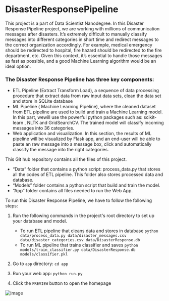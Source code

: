 # DisasterResponsePipeline


This project is a part of Data Scientist Nanodegree. In this Disaster Response Pipeline project, we are working with millions of communication messages after disasters. It’s extremely difficult to manually classify messages into different categories in short time and redirect messages to the correct organization accordingly. For example, medical emergency should be redirected to hospital, fire hazard should be redirected to the fire department, etc. Given this context, it’s essential to handle those messages as fast as possible, and a good Machine Learning algorithm would be an ideal option. 

### The Disaster Response Pipeline has three key components: 

* ETL Pipeline (Extract Transform Load), a sequence of data processing procedure that extract data from raw input data sets, clean the data set and store in SQLite database
* ML Pipeline ( Machine Learning Pipeline), where the cleaned dataset from ETL pipeline are used to build and train a Machine Learning model. In this part, wewill use the powerful python packages such as: scikit-learn , NLTK and GridSearchCV.  The trained model will classify incoming messages into 36 categories. 
* Web application and visualization. In this section, the results of ML pipeline will be visualized by Flask app, and an end-user will be able to paste an raw message into a message box, click and automatically classify the message into the right categories. 

This Git hub repository contains all the files of this project. 

* “Data” folder that contains a python script: process_data.py that stores all the codes of ETL pipeline. This folder also stores processed data and database.
* “Models” folder contains a python script that build and train the model.
* “App” folder contains all files needed to run the Web App. 

To run this Disaster Response Pipeline, we have to follow the following steps:

1. Run the following commands in the project's root directory to set up your database and model.

    - To run ETL pipeline that cleans data and stores in database
        `python data/process_data.py data/disaster_messages.csv data/disaster_categories.csv data/DisasterResponse.db`
    - To run ML pipeline that trains classifier and saves
        `python models/train_classifier.py data/DisasterResponse.db models/classifier.pkl`

2. Go to `app` directory: `cd app`

3. Run your web app: `python run.py`

4. Click the `PREVIEW` button to open the homepage




![image](https://user-images.githubusercontent.com/6179435/164890438-bc58bf48-3cf5-4bc9-bc3a-84dff686aed7.png)
